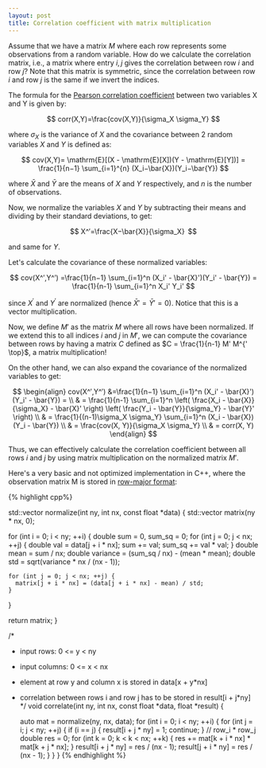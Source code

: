 ```yaml
---
layout: post
title: Correlation coefficient with matrix multiplication
---
```


Assume that we have a matrix $M$ where each row represents some observations from a random variable. How do we calculate the correlation matrix, i.e., a matrix where entry $i,j$ gives the correlation between row $i$ and row $j$? 
Note that this matrix is symmetric, since the correlation between row $i$ and row $j$ is the same if we invert the indices.

The formula for the [Pearson correlation coefficient](https://en.wikipedia.org/wiki/Pearson_correlation_coefficient) between two variables X and Y is given by:

$$ corr(X,Y)=\frac{cov(X,Y)}{\sigma_X \sigma_Y}​ $$

where $\sigma_X$ is the variance of $X$ and the covariance between 2 random variables $X$ and $Y$ is defined as:

$$ cov(X,Y)= \mathrm{E}[(X - \mathrm{E}[X])(Y - \mathrm{E}[Y])] = \frac{1}{n−1} \sum_{i=1}^{n} (X_i−\bar{X})(Y_i−\bar{Y}) $$

where $\bar{X}$ and $\bar{Y}$ are the means of $X$ and $Y$ respectively, and $n$ is the number of observations.

Now, we normalize the variables $X$ and $Y$ by subtracting their means and dividing by their standard deviations, to get:

$$ X^′=\frac{X−\bar{X}}{\sigma_X}  $$ 

and same for $Y$.

Let's calculate the covariance of these normalized variables:

$$ cov(X^′,Y^′) =\frac{1}{n−1} \sum_{i=1}^n (X_i' - \bar{X}')(Y_i' - \bar{Y}) = \frac{1}{n-1} \sum_{i=1}^n X_i' Y_i' $$

since $X^′$ and $Y^′$ are normalized (hence $\bar{X}′=\bar{Y}′=0$). Notice that this is a vector multiplication. 

Now, we define $M'$ as the matrix $M$ where all rows have been normalized. If we extend this to all indices $i$ and $j$ in $M'$, we can compute the covariance between rows by having a matrix $C$ defined as $C = \frac{1}{n-1} M' M^{' \top}$, a matrix multiplication!

On the other hand, we can also expand the covariance of the normalized variables to get:

$$ 
\begin{align}
cov(X^′,Y^′) &=\frac{1}{n−1} \sum_{i=1}^n (X_i' - \bar{X}')(Y_i' - \bar{Y}) = \\
& = \frac{1}{n-1} \sum_{i=1}^n \left( \frac{X_i - \bar{X}}{\sigma_X} - \bar{X}' \right) \left( \frac{Y_i - \bar{Y}}{\sigma_Y} - \bar{Y}' \right) \\
& = \frac{1}{(n-1)\sigma_X \sigma_Y} \sum_{i=1}^n (X_i - \bar{X})(Y_i - \bar{Y}) \\
& = \frac{cov(X, Y)}{\sigma_X \sigma_Y} \\
& = corr(X, Y)
\end{align}
$$

Thus, we can effectively calculate the correlation coefficient between all rows $i$ and $j$ by using matrix multiplication on the normalized matrix $M'$.

Here's a very basic and not optimized implementation in C++, where the observation matrix M is stored in [row-major format](https://en.wikipedia.org/wiki/Row-_and_column-major_order):

{% highlight cpp%}

std::vector<double> normalize(int ny, int nx, const float *data) {
  std::vector<double> matrix(ny * nx, 0);

  for (int i = 0; i < ny; ++i) {
    double sum = 0, sum_sq = 0;
    for (int j = 0; j < nx; ++j) {
      double val = data[j + i * nx];
      sum += val;
      sum_sq += val * val;
    }
    double mean = sum / nx;
    double variance = (sum_sq / nx) - (mean * mean);
    double std = sqrt(variance * nx / (nx - 1));

    for (int j = 0; j < nx; ++j) {
      matrix[j + i * nx] = (data[j + i * nx] - mean) / std;
    }
  }

  return matrix;
}


/*
- input rows: 0 <= y < ny
- input columns: 0 <= x < nx
- element at row y and column x is stored in data[x + y*nx]
- correlation between rows i and row j has to be stored in result[i + j*ny]
*/
void correlate(int ny, int nx, const float *data, float *result) {

  auto mat = normalize(ny, nx, data);
  for (int i = 0; i < ny; ++i) {
    for (int j = i; j < ny; ++j) {
      if (i == j) {
        result[i + j * ny] = 1;
        continue;
      }
      // row_i * row_j
      double res = 0;
      for (int k = 0; k < k < nx; ++k) {
        res += mat[k + i * nx] * mat[k + j * nx];
      }
      result[i + j * ny] = res / (nx - 1);
      result[j + i * ny] = res / (nx - 1);
    }
  }
}
{% endhighlight %}

